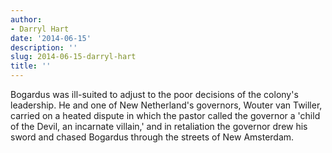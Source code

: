 ```yaml
---
author:
- Darryl Hart
date: '2014-06-15'
description: ''
slug: 2014-06-15-darryl-hart
title: ''
---
```

Bogardus was ill-suited to adjust to the poor decisions of the colony's leadership. He and one of New Netherland's governors, Wouter van Twiller, carried on a heated dispute in which the pastor called the governor a 'child of the Devil, an incarnate villain,' and in retaliation the governor drew his sword and chased Bogardus through the streets of New Amsterdam.




